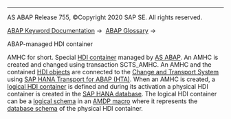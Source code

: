   

* * *

AS ABAP Release 755, ©Copyright 2020 SAP SE. All rights reserved.

[ABAP Keyword Documentation](javascript:call_link\('abenabap.htm'\)) →  [ABAP Glossary](javascript:call_link\('abenabap_glossary.htm'\)) → 

ABAP-managed HDI container

AMHC for short. Special [HDI container](javascript:call_link\('abenhdi_container_glosry.htm'\) "Glossary Entry") managed by [AS ABAP](javascript:call_link\('abenas_abap_glosry.htm'\) "Glossary Entry"). An AMHC is created and changed using transaction SCTS\_AMHC. An AMHC and the contained [HDI objects](javascript:call_link\('abenhdi_object_glosry.htm'\) "Glossary Entry") are connected to the [Change and Transport System](javascript:call_link\('abencts_glosry.htm'\) "Glossary Entry") using [SAP HANA Transport for ABAP (HTA)](javascript:call_link\('abenhta_glosry.htm'\) "Glossary Entry"). When an AMHC is created, a [logical HDI container](javascript:call_link\('abenlogical_hdi_container_glosry.htm'\) "Glossary Entry") is defined and during its activation a physical HDI container is created in the [SAP HANA database](javascript:call_link\('abenhana_database_glosry.htm'\) "Glossary Entry"). The logical HDI container can be a [logical schema](javascript:call_link\('abenlogical_schema_glosry.htm'\) "Glossary Entry") in an [AMDP macro](javascript:call_link\('abenamdp_macro_glosry.htm'\) "Glossary Entry") where it represents the [database schema](javascript:call_link\('abendatabase_schema_glosry.htm'\) "Glossary Entry") of the physical HDI container.